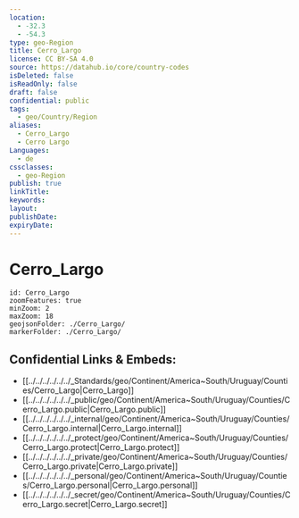 ```yaml
---
location:
  - -32.3
  - -54.3
type: geo-Region
title: Cerro_Largo
license: CC BY-SA 4.0
source: https://datahub.io/core/country-codes
isDeleted: false
isReadOnly: false
draft: false
confidential: public
tags:
  - geo/Country/Region
aliases:
  - Cerro_Largo
  - Cerro Largo
Languages:
  - de
cssclasses:
  - geo-Region
publish: true
linkTitle: 
keywords: 
layout: 
publishDate: 
expiryDate:
---
```


# Cerro_Largo

```leaflet
id: Cerro_Largo
zoomFeatures: true 
minZoom: 2 
maxZoom: 18
geojsonFolder: ./Cerro_Largo/
markerFolder: ./Cerro_Largo/
```


## Confidential Links & Embeds: 
- [[../../../../../../_Standards/geo/Continent/America~South/Uruguay/Counties/Cerro_Largo|Cerro_Largo]] 
- [[../../../../../../_public/geo/Continent/America~South/Uruguay/Counties/Cerro_Largo.public|Cerro_Largo.public]] 
- [[../../../../../../_internal/geo/Continent/America~South/Uruguay/Counties/Cerro_Largo.internal|Cerro_Largo.internal]] 
- [[../../../../../../_protect/geo/Continent/America~South/Uruguay/Counties/Cerro_Largo.protect|Cerro_Largo.protect]] 
- [[../../../../../../_private/geo/Continent/America~South/Uruguay/Counties/Cerro_Largo.private|Cerro_Largo.private]] 
- [[../../../../../../_personal/geo/Continent/America~South/Uruguay/Counties/Cerro_Largo.personal|Cerro_Largo.personal]] 
- [[../../../../../../_secret/geo/Continent/America~South/Uruguay/Counties/Cerro_Largo.secret|Cerro_Largo.secret]] 

